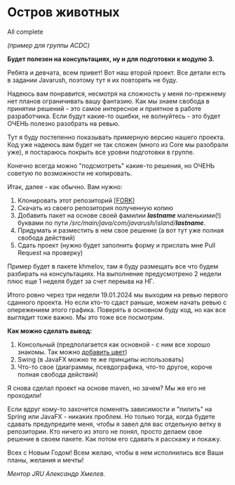 <h1>Остров животных</h1>

All complete

_(пример для группы ACDC)_

__Будет полезен на консультациях, ну и для подготовки к модулю 3.__

Ребята и девчата, всем привет! Вот наш второй проект.
Все детали есть в задании Javarush, поэтому тут я их повторять не буду.

Надеюсь вам понравится, несмотря на сложность у меня по-прежнему нет планов ограничивать вашу фантазию.
Как мы знаем свобода в принятии решений - это самое интересное и приятное в работе разработчика.
Если будут какие-то ошибки, не волнуйтесь - это будет ОЧЕНЬ полезно разобрать на ревью.

Тут я буду постепенно показывать примерную версию нашего проекта.
Код уже надеюсь вам будет не так сложен (много из Core мы разобрали уже), 
я постараюсь покрыть все уровни подготовки в группе. 

Конечно всегда можно "подсмотреть" какие-то решения, 
но ОЧЕНЬ советую по возможности не копировать.

Итак, далее - как обычно. Вам нужно:
1. Клонировать этот репозиторий <a href="https://github.com/demologin/IslandACDC/fork">[FORK]</a>
2. Скачать из своего репозитория полученную копию
3. Добавить пакет на основе своей фамилии ***lastname*** маленькими(!) буквами по пути */src/main/java/com/javarush/island/**lastname***.
4. Придумать и разместить в нем свое решение (а вот тут уже полная свобода действий)
5. Сдать проект (нужно будет заполнить форму и прислать мне Pull Request на проверку)

Пример будет в пакете khmelov, там я буду размещать все что будем разбирать на консультациях.
На выполнение предусмотрено 2 недели плюс еще 1 неделя будет за счет переыва на НГ.

Итого ровно через три недели 19.01.2024 мы выходим на ревью первого сданного проекта. 
Но если кто-то сдаст раньше, можем начать ревью с опережением этого графика.
Поверять в основном буду код, но как все выглядит тоже важно. Мы это тоже все посмотрим.

**Как можно сделать вывод:**

1. Консольный (предполагается как основной - с ним все хорошо знакомы. Так можно
   <a href="https://www.google.com/search?q=ascii+color+java&oq=ascii+color+java">добавить цвет</a>)
2. Swing (в JavaFX можно те же принципы использовать)
3. Что-то свое (диаграммы, псевдографика, что-то другое, короче полная свобода действий)

Я снова сделал проект на основе maven, но зачем? Мы же его не проходили!

Если вдруг кому-то захочется поменять зависимости и "пилить" на Spring или JavaFX - никаких проблем.
Но только тогда, когда будете сдавать предупредите меня, чтобы я завел для вас отдельную ветку в репозитории.
Кто ничего из этого не понял, просто делаем свое решение в своем пакете. Как потом его сдавать я расскажу и покажу.

Всех с Новым Годом! Всем желаю, чтобы в нем исполнились все Ваши планы, желания и мечты!

_Ментор JRU Александр Хмелев._
